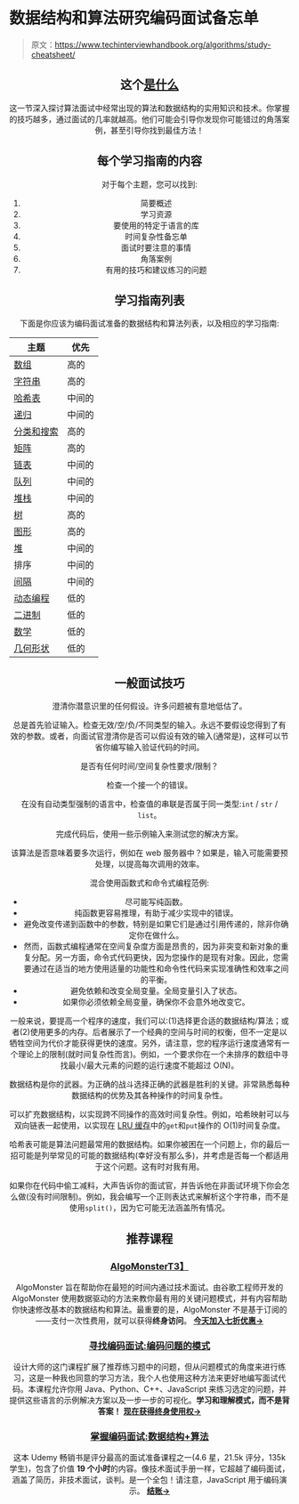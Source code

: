 # 数据结构和算法研究编码面试备忘单

> 原文：<https://www.techinterviewhandbook.org/algorithms/study-cheatsheet/>

<header>

## 这个[是什么](#what-is-this "Direct link to heading")

这一节深入探讨算法面试中经常出现的算法和数据结构的实用知识和技术。你掌握的技巧越多，通过面试的几率就越高。他们可能会引导你发现你可能错过的角落案例，甚至引导你找到最佳方法！

## 每个学习指南的内容[](#contents-of-each-study-guide "Direct link to heading")

对于每个主题，您可以找到:

1.  简要概述
2.  学习资源
3.  要使用的特定于语言的库
4.  时间复杂性备忘单
5.  面试时要注意的事情
6.  角落案例
7.  有用的技巧和建议练习的问题

## 学习指南列表[](#study-guides-list "Direct link to heading")

下面是你应该为编码面试准备的数据结构和算法列表，以及相应的学习指南:

| 主题 | 优先 |
| --- | --- |
| [数组](/algorithms/array/) | 高的 |
| [字符串](/algorithms/string/) | 高的 |
| [哈希表](/algorithms/hash-table/) | 中间的 |
| [递归](/algorithms/recursion/) | 中间的 |
| [分类和搜索](/algorithms/sorting-searching/) | 高的 |
| [矩阵](/algorithms/matrix/) | 高的 |
| [链表](/algorithms/linked-list/) | 中间的 |
| [队列](/algorithms/queue/) | 中间的 |
| [堆栈](/algorithms/stack/) | 中间的 |
| [树](/algorithms/tree/) | 高的 |
| [图形](/algorithms/graph/) | 高的 |
| [堆](/algorithms/heap/) | 中间的 |
| 排序 | 中间的 |
| [间隔](/algorithms/interval/) | 中间的 |
| [动态编程](/algorithms/dynamic-programming/) | 低的 |
| [二进制](/algorithms/binary/) | 低的 |
| [数学](/algorithms/math/) | 低的 |
| [几何形状](/algorithms/geometry/) | 低的 |

## 一般面试技巧[](#general-interview-tips "Direct link to heading")

澄清你潜意识里的任何假设。许多问题被有意地低估了。

总是首先验证输入。检查无效/空/负/不同类型的输入。永远不要假设您得到了有效的参数。或者，向面试官澄清你是否可以假设有效的输入(通常是)，这样可以节省你编写输入验证代码的时间。

是否有任何时间/空间复杂性要求/限制？

检查一个接一个的错误。

在没有自动类型强制的语言中，检查值的串联是否属于同一类型:`int` / `str` / `list`。

完成代码后，使用一些示例输入来测试您的解决方案。

该算法是否意味着要多次运行，例如在 web 服务器中？如果是，输入可能需要预处理，以提高每次调用的效率。

混合使用函数式和命令式编程范例:

*   尽可能写纯函数。
*   纯函数更容易推理，有助于减少实现中的错误。
*   避免改变传递到函数中的参数，特别是如果它们是通过引用传递的，除非你确定你在做什么。
*   然而，函数式编程通常在空间复杂度方面是昂贵的，因为非突变和新对象的重复分配。另一方面，命令式代码更快，因为您操作的是现有对象。因此，您需要通过在适当的地方使用适量的功能性和命令性代码来实现准确性和效率之间的平衡。
*   避免依赖和改变全局变量。全局变量引入了状态。
*   如果你必须依赖全局变量，确保你不会意外地改变它。

一般来说，要提高一个程序的速度，我们可以:(1)选择更合适的数据结构/算法；或者(2)使用更多的内存。后者展示了一个经典的空间与时间的权衡，但不一定是以牺牲空间为代价才能获得更快的速度。另外，请注意，您的程序运行速度通常有一个理论上的限制(就时间复杂性而言)。例如，一个要求你在一个未排序的数组中寻找最小/最大元素的问题的运行速度不能超过 O(N)。

数据结构是你的武器。为正确的战斗选择正确的武器是胜利的关键。非常熟悉每种数据结构的优势及其各种操作的时间复杂性。

可以扩充数据结构，以实现跨不同操作的高效时间复杂性。例如，哈希映射可以与双向链表一起使用，以实现在 [LRU 缓存](https://leetcode.com/problems/lru-cache/)中的`get`和`put`操作的 O(1)时间复杂度。

哈希表可能是算法问题最常用的数据结构。如果你被困在一个问题上，你的最后一招可能是列举常见的可能的数据结构(幸好没有那么多)，并考虑是否每一个都适用于这个问题。这有时对我有用。

如果你在代码中偷工减料，大声告诉你的面试官，并告诉他在非面试环境下你会怎么做(没有时间限制)。例如，我会编写一个正则表达式来解析这个字符串，而不是使用`split()`，因为它可能无法涵盖所有情况。

## 推荐课程[](#recommended-courses "Direct link to heading")

### [AlgoMonster](https://shareasale.com/r.cfm?b=1873647&u=3114753&m=114505&urllink=&afftrack=)[T3】](#algomonster "Direct link to heading")

AlgoMonster 旨在帮助你在最短的时间内通过技术面试。由谷歌工程师开发的 AlgoMonster 使用数据驱动的方法来教你最有用的关键问题模式，并有内容帮助你快速修改基本的数据结构和算法。最重要的是，AlgoMonster 不是基于订阅的——支付一次性费用，就可以获得**终身访问**。 [**今天加入七折优惠→**](https://shareasale.com/r.cfm?b=1873647&u=3114753&m=114505&urllink=&afftrack=)

### [寻找编码面试:编码问题的模式](https://designgurus.org/link/kJSIoU?url=https%3A%2F%2Fdesigngurus.org%2Fcourse%3Fcourseid%3Dgrokking-the-coding-interview)[](#grokking-the-coding-interview-patterns-for-coding-questions "Direct link to heading")

设计大师的这门课程扩展了推荐练习题中的问题，但从问题模式的角度来进行练习，这是一种我也同意的学习方法，我个人也使用这种方法来更好地编写面试代码。本课程允许你用 Java、Python、C++、JavaScript 来练习选定的问题，并提供这些语言的示例解决方案以及一步一步的可视化。**学习和理解模式，而不是背答案！** [**现在获得终身使用权→**](https://designgurus.org/link/kJSIoU?url=https%3A%2F%2Fdesigngurus.org%2Fcourse%3Fcourseid%3Dgrokking-the-coding-interview)

### [掌握编码面试:数据结构+算法](https://fxo.co/DQpY)[](#master-the-coding-interview-data-structures--algorithms "Direct link to heading")

这本 Udemy 畅销书是评分最高的面试准备课程之一(4.6 星，21.5k 评分，135k 学生)，包含了价值 **19 个小时**的内容。像技术面试手册一样，它超越了编码面试，涵盖了简历，非技术面试，谈判。是一个全包！请注意，JavaScript 用于编码演示。 [**结账→**](https://fxo.co/DQpY)

</header>